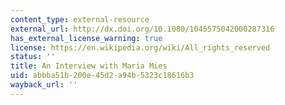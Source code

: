 ```yaml
---
content_type: external-resource
external_url: http://dx.doi.org/10.1080/1045575042000287316
has_external_license_warning: true
license: https://en.wikipedia.org/wiki/All_rights_reserved
status: ''
title: An Interview with Maria Mies
uid: abbba51b-200e-45d2-a94b-5323c18616b3
wayback_url: ''
---
```

